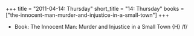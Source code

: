 +++
title = "2011-04-14: Thursday"
short_title = "14: Thursday"
books = ["the-innocent-man-murder-and-injustice-in-a-small-town"]
+++


* Book: The Innocent Man: Murder and Injustice in a Small Town {H} /f/
